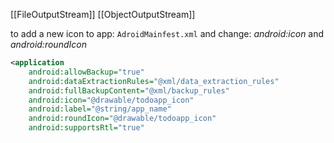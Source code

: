 [[FileOutputStream]]
[[ObjectOutputStream]]

to add a new icon to app:
`AdroidMainfest.xml` and change: *android:icon* and *android:roundIcon*
```xml
<application  
    android:allowBackup="true"  
    android:dataExtractionRules="@xml/data_extraction_rules"  
    android:fullBackupContent="@xml/backup_rules"  
    android:icon="@drawable/todoapp_icon"  
    android:label="@string/app_name"  
    android:roundIcon="@drawable/todoapp_icon"  
    android:supportsRtl="true"
```












